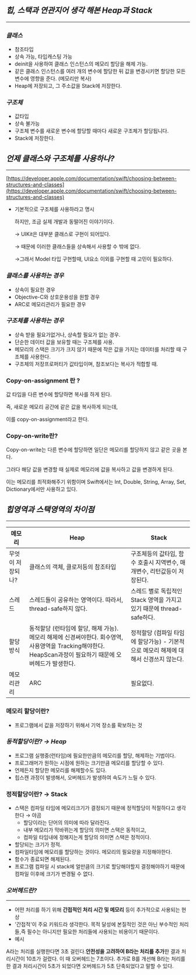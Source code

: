 ## *힙, 스택과 연관지어 생각 해본 Heap과 Stack*

---

### *클래스*

- 참조타입
- 상속 가능, 타입캐스팅 가능
- deinit을 사용하여 클래스 인스턴스의 메모리 할당을 해제 가능.
- 같은 클래스 인스턴스를 여러 개의 변수에 할당한 뒤 값을 변경시키면 할당한 모든 변수에 영향을 준다. (메모리만 복사)
- Heap에 저장되고, 그 주소값을 Stack에 저장한다.

### *구조체*

- 값타입
- 상속 불가능
- 구조체 변수를 새로운 변수에 할당할 때마다 새로운 구조체가 할당됩니다.
- Stack에 저장한다.

## *언제 클래스와 구조체를 사용하나?*

---

[https://developer.apple.com/documentation/swift/choosing-between-structures-and-classes](https://developer.apple.com/documentation/swift/choosing-between-structures-and-classes)

- 기본적으로 구조체를 사용하라고 명시
    
    하지만, 조금 실제 개발과 동떨어진 이야기이다.
    
    → UIKit은 대부분 클래스로 구현이 되어있다.
    
    → 때문에 이러한 클래스들을 상속해서 사용할 수 밖에 없다.
    
    →그래서 Model 타입 구현할때, UI요소 이외를 구현할 때 고민이 필요하다.
    

### *클래스를 사용하는 경우*

- 상속이 필요한 경우
- Objective-C와 상호운용성을 원할 경우
- ARC로 메모리관리가 필요한 경우

### *구조체를 사용하는 경우*

- 상속 받을 필요가없거나, 상속할 필요가 없는 경우.
- 단순한 데이터 값을 보유할 때는 구조체를 사용.
- 메모리의 스택은 크기가 크지 않기 때문에 작은 값을 가지는 데이터를 처리할 때 구조체를 사용한다.
- 구조체의 저장프로퍼티가 값타입이며, 참조보다는 복사가 적합할 때.

### Copy-on-assignment 란 ?

값 타입을 다른 변수에 할당하면 복사를 하게 된다. 

즉, 새로운 메모리 공간에 같은 값을 복사하게 되는데, 

이를 copy-on-assignment라고 한다.

### Copy-on-write란?

Copy-on-write는 다른 변수에 할당하면 일단은 메모리를 할당하지 않고 같은 곳을 본다. 

그러다 해당 값을 변경할 때 실제로 메모리에 값을 복사하고 값을 변경하게 된다. 

이는 메모리를 최적화해주기 위함이며 Swift에서는 Int, Double, String, Array, Set, Dictionary에서만 사용하고 있다.

## *힙영역과 스택영역의 차이점*

---

| 메모리 | Heap | Stack |
| --- | --- | --- |
| 무엇이 저장되나? | 클래스의 객체, 클로저등의 참조타입  | 구조체등의 값타입, 함수 호출시 지역변수, 매개변수, 리턴값등이 저장된다. |
| 스레드 | 스레드들이 공유하는 영역이다. 따라서, thread-safe하지 않다. | 스레드 별로 독립적인 Stack  영역을 가지고 있기 때문에 thread-safe하다. |
| 할당방식 | 동적할당 (런타임에 할당, 해제 가능). 메모리 해제에 신경써야한다. 회수영역, 사용영역을 Tracking해야한다. HeapScan과정이 필요하기 때문에 오버헤드가 발생한다.  | 정적할당 (컴파일 타임에 할당가능) - 기본적으로 메모리 해제에 대해서 신경쓰지 않는다. |
| 메모리관리 | ARC | 필요없다. |

### 메모리 할당이란?

- 프로그램에서 값을 저장하기 위해서 기억 장소를 확보하는 것

### *동적할당이란? → Heap*

- 프로그램 실행중(런타임)에 필요한만큼의 메모리를 할당, 해제하는 기법이다.
- 프로그래머가 원하는 시점에 원하는 크기만큼 메모리를 할당할 수 있다.
- 언제든지 할당한 메모리를 해제할수도 있다.
- 힙스캔 과정이 발생해서, 오버헤드가 발생하여 속도가 느릴 수 있다.

### 정적할당이란? → Stack

- 스택은 컴파일 타임에 메모리크기가 결정되기 때문에 정적할당이 적절하다고 생각한다 → 야곰
    - 할당이라는 단어의 의미에 따라 달라진다.
    - 내부 메모리가 막바뀌는게 할당의 의미면 스택은 동적이고,
    - 컴파일 타임내에 정해지는게 할당의 의미면 스택은 정적이다.
- 할당되는 크기가 정적.
- 컴파일타임에 메모리를 할당하는 것이다. 메모리의 필요량을 지정해야한다.
- 함수가 종료되면 해제된다.
- 프로그램 컴파일 시 stack에 얼만큼의 크기로 할당해야할지 결정해야하기 때문에 컴파일 이후에 크기가 변경될 수 없다.

### *오버헤드란?*

---

- 어떤 처리를 하기 위해 **간접적인 처리 시간 및 메모리** 등이 추가적으로 사용되는 현상
- '간접적'이 주요 키워드라 생각한다.
목적 달성에 본질적인 것은 아닌 부수적인 처리들,즉 필수는 아니지만 필요한 처리들에 사용되는 비용이기 때문이다.
- 예시

A라는 처리를 실행한다면 3초 걸린다.**안전성을 고려하여 B라는 처리를 추가**한 결과 처리시간이 10초가 걸렸다.
이 때 오버헤드는 7초이다.
추가로 B를 개선해 B라는 처리를 한 결과 처리시간이 5초가 되었다면 오버헤드가 5초 단축되었다고 말할 수 있다.
